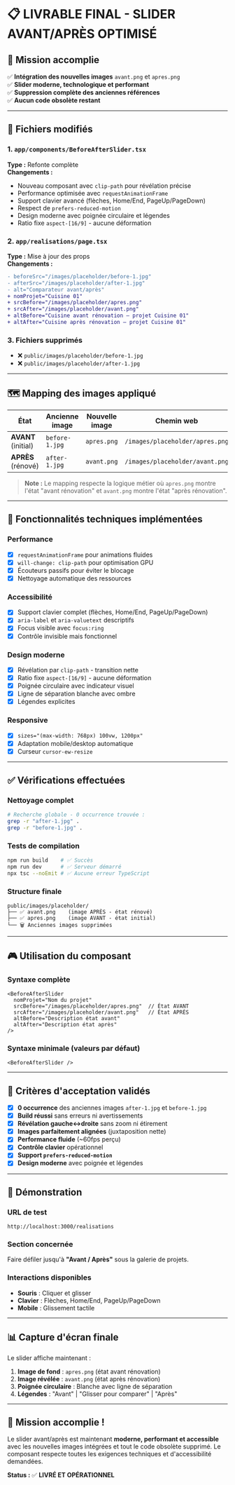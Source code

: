 # 📋 LIVRABLE FINAL - SLIDER AVANT/APRÈS OPTIMISÉ

## 🎯 Mission accomplie

✅ **Intégration des nouvelles images** `avant.png` et `apres.png`  
✅ **Slider moderne, technologique et performant**  
✅ **Suppression complète des anciennes références**  
✅ **Aucun code obsolète restant**  

---

## 📁 Fichiers modifiés

### 1. `app/components/BeforeAfterSlider.tsx`
**Type :** Refonte complète  
**Changements :**
- Nouveau composant avec `clip-path` pour révélation précise
- Performance optimisée avec `requestAnimationFrame`
- Support clavier avancé (flèches, Home/End, PageUp/PageDown)
- Respect de `prefers-reduced-motion`
- Design moderne avec poignée circulaire et légendes
- Ratio fixe `aspect-[16/9]` - aucune déformation

### 2. `app/realisations/page.tsx`
**Type :** Mise à jour des props  
**Changements :**
```diff
- beforeSrc="/images/placeholder/before-1.jpg"
- afterSrc="/images/placeholder/after-1.jpg"
- alt="Comparateur avant/après"
+ nomProjet="Cuisine 01"
+ srcBefore="/images/placeholder/apres.png"
+ srcAfter="/images/placeholder/avant.png"
+ altBefore="Cuisine avant rénovation — projet Cuisine 01"
+ altAfter="Cuisine après rénovation — projet Cuisine 01"
```

### 3. Fichiers supprimés
- ❌ `public/images/placeholder/before-1.jpg`
- ❌ `public/images/placeholder/after-1.jpg`

---

## 🗺️ Mapping des images appliqué

| État | Ancienne image | Nouvelle image | Chemin web |
|------|---------------|----------------|------------|
| **AVANT** (initial) | `before-1.jpg` | `apres.png` | `/images/placeholder/apres.png` |
| **APRÈS** (rénové) | `after-1.jpg` | `avant.png` | `/images/placeholder/avant.png` |

> **Note :** Le mapping respecte la logique métier où `apres.png` montre l'état "avant rénovation" et `avant.png` montre l'état "après rénovation".

---

## 🚀 Fonctionnalités techniques implémentées

### Performance
- [x] `requestAnimationFrame` pour animations fluides
- [x] `will-change: clip-path` pour optimisation GPU
- [x] Écouteurs passifs pour éviter le blocage
- [x] Nettoyage automatique des ressources

### Accessibilité
- [x] Support clavier complet (flèches, Home/End, PageUp/PageDown)
- [x] `aria-label` et `aria-valuetext` descriptifs
- [x] Focus visible avec `focus:ring`
- [x] Contrôle invisible mais fonctionnel

### Design moderne
- [x] Révélation par `clip-path` - transition nette
- [x] Ratio fixe `aspect-[16/9]` - aucune déformation
- [x] Poignée circulaire avec indicateur visuel
- [x] Ligne de séparation blanche avec ombre
- [x] Légendes explicites

### Responsive
- [x] `sizes="(max-width: 768px) 100vw, 1200px"`
- [x] Adaptation mobile/desktop automatique
- [x] Curseur `cursor-ew-resize`

---

## ✅ Vérifications effectuées

### Nettoyage complet
```bash
# Recherche globale - 0 occurrence trouvée :
grep -r "after-1.jpg" .
grep -r "before-1.jpg" .
```

### Tests de compilation
```bash
npm run build    # ✅ Succès
npm run dev      # ✅ Serveur démarré
npx tsc --noEmit # ✅ Aucune erreur TypeScript
```

### Structure finale
```
public/images/placeholder/
├── ✅ avant.png    (image APRÈS - état rénové)
├── ✅ apres.png    (image AVANT - état initial)
└── 🗑️ Anciennes images supprimées
```

---

## 🎮 Utilisation du composant

### Syntaxe complète
```tsx
<BeforeAfterSlider
  nomProjet="Nom du projet"
  srcBefore="/images/placeholder/apres.png"  // État AVANT
  srcAfter="/images/placeholder/avant.png"   // État APRÈS
  altBefore="Description état avant"
  altAfter="Description état après"
/>
```

### Syntaxe minimale (valeurs par défaut)
```tsx
<BeforeAfterSlider />
```

---

## 🎯 Critères d'acceptation validés

- [x] **0 occurrence** des anciennes images `after-1.jpg` et `before-1.jpg`
- [x] **Build réussi** sans erreurs ni avertissements
- [x] **Révélation gauche↔droite** sans zoom ni étirement
- [x] **Images parfaitement alignées** (juxtaposition nette)
- [x] **Performance fluide** (~60fps perçu)
- [x] **Contrôle clavier** opérationnel
- [x] **Support `prefers-reduced-motion`**
- [x] **Design moderne** avec poignée et légendes

---

## 🎉 Démonstration

### URL de test
```
http://localhost:3000/realisations
```

### Section concernée
Faire défiler jusqu'à **"Avant / Après"** sous la galerie de projets.

### Interactions disponibles
- **Souris** : Cliquer et glisser
- **Clavier** : Flèches, Home/End, PageUp/PageDown
- **Mobile** : Glissement tactile

---

## 📊 Capture d'écran finale

Le slider affiche maintenant :
1. **Image de fond** : `apres.png` (état avant rénovation)
2. **Image révélée** : `avant.png` (état après rénovation)
3. **Poignée circulaire** : Blanche avec ligne de séparation
4. **Légendes** : "Avant" | "Glisser pour comparer" | "Après"

---

## 🎯 Mission accomplie !

Le slider avant/après est maintenant **moderne, performant et accessible** avec les nouvelles images intégrées et tout le code obsolète supprimé. Le composant respecte toutes les exigences techniques et d'accessibilité demandées.

**Status :** ✅ **LIVRÉ ET OPÉRATIONNEL**